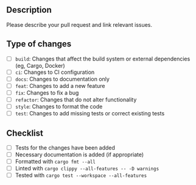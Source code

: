 ## Description

Please describe your pull request and link relevant issues.

## Type of changes

- [ ] `build`: Changes that affect the build system or external dependencies (eg, Cargo, Docker)
- [ ] `ci`: Changes to CI configuration
- [ ] `docs`: Changes to documentation only
- [ ] `feat`: Changes to add a new feature
- [ ] `fix`: Changes to fix a bug
- [ ] `refactor`: Changes that do not alter functionality
- [ ] `style`: Changes to format the code
- [ ] `test`: Changes to add missing tests or correct existing tests

## Checklist

- [ ] Tests for the changes have been added
- [ ] Necessary documentation is added (if appropriate)
- [ ] Formatted with `cargo fmt --all`
- [ ] Linted with `cargo clippy --all-features -- -D warnings`
- [ ] Tested with `cargo test --workspace --all-features`

